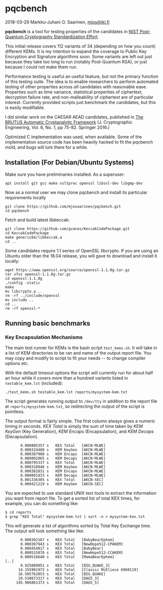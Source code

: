 # pqcbench

2018-03-29 Markku-Juhani O. Saarinen, <mjos@iki.fi>

**pqcbench** is a tool for testing properties of the candidates in
[NIST Post-Quantum Cryptography Standardization Effort](https://csrc.nist.gov/Projects/Post-Quantum-Cryptography/Round-1-Submissions). 

This initial release covers 112 variants of 34 (depending on how you count)
different KEMs. It is my intention to expand the coverage to Public Key
Encryption and Signature algorithms soon. Some variants are left out just
because they take too long to run (notably Post-Quantum RSA), or just because
I could not make them run.

Performance testing is useful an useful feature, but not the primary function 
of this testing suite. The idea is to enable researchers to perform automated testing of other properties across *all* candidates with reasonable ease.
Properties such as time variance, statistical properties of ciphertext,
decryption failure rate, and non-malleability of ciphertext are of particular
interest. Currently provided scripts just benchmark the candidates, but this 
is easily modifiable.

I did similar work on the CAESAR AEAD candidates, published in 
[The BRUTUS Automatic Cryptanalytic Framework](http://dx.doi.org/10.1007/s13389-015-0114-1) (J. Cryptographic Engineering, Vol. 6, No. 1, pp 75-82. Springer 2016.)

Optimized C implementation was used, when available. Some of the implementation
source code has been heavily hacked to fit the pqcbench mold, and bugs will 
lurk there for a while. 


## Installation (For Debian/Ubuntu Systems)

Make sure you have preliminaries installed. As a superuser:
```
apt install git gcc make xsltproc openssl libssl-dev libgmp-dev
```
 
Now as a normal user we may clone pqcbench and install its particular
requirements locally

```
git clone https://github.com/mjosaarinen/pqcbench.git
cd pqcbench
```

Fetch and build latest libkeccak:
```
git clone https://github.com/gvanas/KeccakCodePackage.git
cd KeccakCodePackage
make generic64/libkeccak.a
cd ..
```
Some candidates require 1.1 series of OpenSSL libcrypto.
If you are using an Ubuntu older than the 18.04 release, you
will gave to download and install it locally:
```
wget https://www.openssl.org/source/openssl-1.1.0g.tar.gz
tar xfvz openssl-1.1.0g.tar.gz 
cd openssl-1.1.0g
./config -static
make
mv libcrypto.a ..
rm -rf ../include/openssl
mv include ..
cd ..
rm -rf openssl-*
```

## Running basic benchmarks

### Key Encapsulation Mechanisms

The main test runner for KEMs is the bash script `test_kems.sh`. It will 
take in a list of KEM directories to be ran and name of the output report file.
You may copy and modify to script to fit your needs -- to change compiler
options etc.

With the default timeout options the script will currently run for about half
an hour while it covers more than a hundred variants listed in 
`testable_kem.lst` (included):
```
./test_kems.sh testable_kem.lst reports/mysystem-kem.txt
```
The script generates running output to `/dev/tty` in addition to the report 
file at `reports/mysystem-kem.txt`, so redirecting the output of the script 
is pointless.

The output format is fairly simple. The first column always gives a numeric
timing in seconds. *KEX Total* is simply the sum of time taken by *KEM KeyGen* (Key Generation), *KEM Encaps* (Encapsulation), and *KEM Decaps* 
(Decapsulation).
```
       0.000805357 s   KEX Total   [AKCN-MLWE]
       0.000324488 s   KEM KeyGen  [AKCN-MLWE]
       0.000387908 s   KEM Encaps  [AKCN-MLWE]
       0.000092065 s   KEM Decaps  [AKCN-MLWE]
       0.000795337 s   KEX Total   [AKCN-MLWE]
       0.000318946 s   KEM KeyGen  [AKCN-MLWE]
       0.000382831 s   KEM Encaps  [AKCN-MLWE]
       0.000091833 s   KEM Decaps  [AKCN-MLWE]
       0.001336305 s   KEX Total   [AKCN-SEC]
       0.000421219 s   KEM KeyGen  [AKCN-SEC]
```
You are expected to use standard UNIX text tools to extract the information
you want from report file. To get a sorted list of total KEX times, for 
example, you can do something like:
```
$ cd reports
$ grep "KEX Total" mysystem-kem.txt | sort -n > mysystem-kex.txt
```
This will generate a list of algorithms sorted by Total Key Exchange time.
The output will look something like like:
```
       0.000302187 s   KEX Total   [BabyBearEphem]
       0.000307943 s   KEX Total   [NewHope512-CPAKEM]
       0.000454817 s   KEX Total   [BabyBear]
       0.000515070 s   KEX Total   [NewHope512-CCAKEM]
       0.000516640 s   KEX Total   [MamaBearEphem]
[..]
       8.925089051 s   KEX Total   [BIG_QUAKE_3]
      14.155901973 s   KEX Total   [Classic McEliece 6960119]
      16.505762053 s   KEX Total   [BIG_QUAKE]
      19.538673317 s   KEX Total   [DAGS_3]
     145.986861373 s   KEX Total   [DAGS_5]
```

